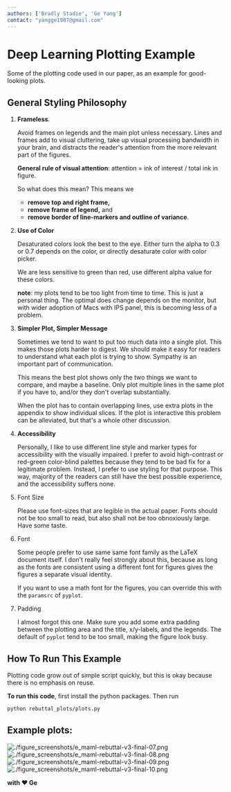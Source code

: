 ```yaml
---
authors: ['Bradly Stadie', 'Ge Yang']
contact: "yangge1987@gmail.com"
---
```

# Deep Learning Plotting Example

Some of the plotting code used in our paper, as an example for good-looking plots.

## General Styling Philosophy

1. **Frameless**. 
    
    Avoid frames on legends and the main plot unless necessary. Lines and frames add to visual cluttering, take up visual processing bandwidth in your brain, and distracts the reader's attention from the more relevant part of the figures.
    
    **General rule of visual attention**: attention = ink of interest / total ink in figure.
    
    So what does this mean? This means we 
    - **remove top and right frame,**
    - **remove frame of legend,** and
    - **remove border of line-markers and outline of variance**.
    
2. **Use of Color**

    Desaturated colors look the best to the eye. Either turn the alpha to 0.3 or 0.7 depends on the color, or directly desaturate color with color picker. 
    
    We are less sensitive to green than red, use different alpha value for these colors.
    
    **note**: my plots tend to be too light from time to time. This is just a personal thing. The optimal does change depends on the monitor, but with wider adoption of Macs with IPS panel, this is becoming less of a problem.
    
3. **Simpler Plot, Simpler Message**

    Sometimes we tend to want to put too much data into a single plot. This makes those plots harder to digest. We should make it easy for readers to understand what each plot is trying to show. Sympathy is an important part of communication.
    
    This means the best plot shows only the two things we want to compare, and maybe a baseline. Only plot multiple lines in the same plot if you have to, and/or they don't overlap substantially.
    
    When the plot has to contain overlapping lines, use extra plots in the appendix to show individual slices. If the plot is interactive this problem can be alleviated, but that's a whole other discussion.
    
4. **Accessibility**
    
    Personally, I like to use different line style and marker types for accessibility with the visually impaired. I prefer to avoid high-contrast or red-green color-blind palettes because they tend to be bad fix for a legitimate problem. Instead, I prefer to use styling for that purpose. This way, majority of the readers can still have the best possible experience, and the accessibility suffers none. 
    
5. Font Size
    
    Please use font-sizes that are legible in the actual paper. Fonts should not be too small to read, but also shall not be too obnoxiously large. Have some taste.
    
6. Font
    
    Some people prefer to use same same font family as the LaTeX document itself. I don't really feel strongly about this, because as long as the fonts are consistent using a different font for figures gives the figures a separate visual identity. 
    
    If you want to use a math font for the figures, you can override this with the `paramsrc` of `pyplot`.

7. Padding

    I almost forgot this one. Make sure you add some extra padding between the plotting area and the title, x/y-labels, and the legends. The default of `pyplot` tend to be too small, making the figure look busy.
    

## How To Run This Example

Plotting code grow out of simple script quickly, but this is okay because there is no emphasis on reuse.

**To run this code**, first install the python packages. Then run
```bash
python rebuttal_plots/plots.py
```

## Example plots:

![./figure_screenshots/e_maml-rebuttal-v3-final-07.png](./figure_screenshots/e_maml-rebuttal-v3-final-07.png)
![./figure_screenshots/e_maml-rebuttal-v3-final-08.png](./figure_screenshots/e_maml-rebuttal-v3-final-08.png)
![./figure_screenshots/e_maml-rebuttal-v3-final-09.png](./figure_screenshots/e_maml-rebuttal-v3-final-09.png)
![./figure_screenshots/e_maml-rebuttal-v3-final-10.png](./figure_screenshots/e_maml-rebuttal-v3-final-10.png)

**with :heart: Ge**
